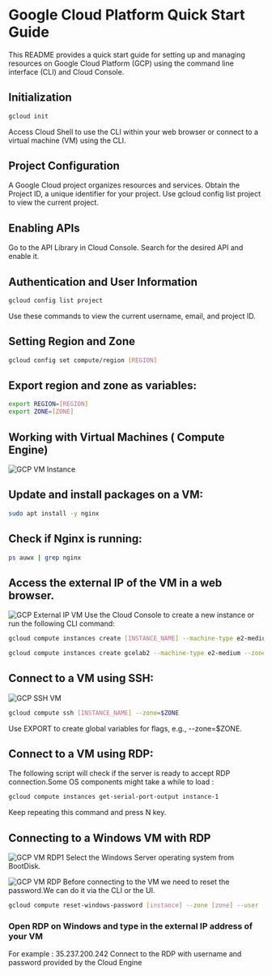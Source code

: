 # Google Cloud Platform Quick Start Guide

This README provides a quick start guide for setting up and managing resources on Google Cloud Platform (GCP) using the command line interface (CLI) and Cloud Console.

## Initialization

```bash
gcloud init
```

Access Cloud Shell to use the CLI within your web browser or connect to a virtual machine (VM) using the CLI.

## Project Configuration
A Google Cloud project organizes resources and services.
Obtain the Project ID, a unique identifier for your project.
Use gcloud config list project to view the current project.

## Enabling APIs

Go to the API Library in Cloud Console.
Search for the desired API and enable it.

## Authentication and User Information

```bash gcloud auth list
gcloud config list project
```
Use these commands to view the current username, email, and project ID.

## Setting Region and Zone

```bash
gcloud config set compute/region [REGION]
```
## Export region and zone as variables:
```bash
export REGION=[REGION]
export ZONE=[ZONE]
```
## Working with Virtual Machines ( Compute Engine)
![GCP VM Instance](https://cdn.discordapp.com/attachments/1081183405779197973/1204074589445947463/image.png?ex=65d368d8&is=65c0f3d8&hm=9b0f1eaeffa747ca0beb10df860676d0b8ac8b21dee9af1106955)
## Update and install packages on a VM:
```bash sudo apt-get update
sudo apt install -y nginx
```
## Check if Nginx is running:
```bash
ps auwx | grep nginx
```

## Access the external IP of the VM in a web browser.
![GCP External IP VM](https://cdn.discordapp.com/attachments/1081183405779197973/1204074589869703250/image.png)
Use the Cloud Console to create a new instance or run the following CLI command:
```bash
gcloud compute instances create [INSTANCE_NAME] --machine-type e2-medium --zone=$ZONE
```

```bash
gcloud compute instances create gcelab2 --machine-type e2-medium --zone=$ZONE
```

## Connect to a VM using SSH:
![GCP SSH VM](https://cdn.discordapp.com/attachments/1081183405779197973/1204074591270604810/image.png)
```bash
gcloud compute ssh [INSTANCE_NAME] --zone=$ZONE
```
Use EXPORT to create global variables for flags, e.g., --zone=$ZONE.

## Connect to a VM using RDP:
The following script will check if the server is ready to accept RDP connection.Some OS components might take a while to load :
```bash
gcloud compute instances get-serial-port-output instance-1
```
Keep repeating this command and press N key. 

## Connecting to a Windows VM with RDP
![GCP VM RDP1](https://cdn.discordapp.com/attachments/1081183405779197973/1204416668105969724/image.png)
Select the Windows Server operating system from BootDisk.

![GCP VM RDP](https://cdn.discordapp.com/attachments/1081183405779197973/1204416522181808149/image.png)
Before connecting to the VM we need to reset the password.We can do it via the CLI or the UI.
```bash
gcloud compute reset-windows-password [instance] --zone [zone] --user [username]
```

### Open RDP on Windows and type in the external IP address of your VM  
For example : 35.237.200.242
Connect to the RDP with username and password provided by the Cloud Engine 
